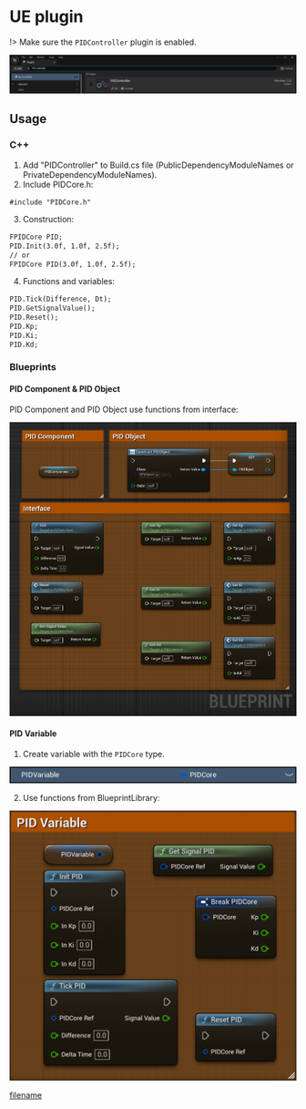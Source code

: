 # UE plugin

!> Make sure the  ```PIDController``` plugin is enabled.

![](./img/UE_PluginCheck.png ':size=50%')

## Usage
### C++

1. Add "PIDController" to Build.cs file (PublicDependencyModuleNames or PrivateDependencyModuleNames).
2. Include PIDCore.h:
```unrealscript
#include "PIDCore.h"
```
3. Construction:
```unrealscript
FPIDCore PID;
PID.Init(3.0f, 1.0f, 2.5f);
// or
FPIDCore PID(3.0f, 1.0f, 2.5f);
```
4. Functions and variables:
```unrealscript
PID.Tick(Difference, Dt);
PID.GetSignalValue();
PID.Reset();
PID.Kp;
PID.Ki;
PID.Kd;
```

### Blueprints
#### PID Component & PID Object
PID Component and PID Object use functions from interface:

![](./img/UE_PID_BP_Overview.png ':size=50%')

#### PID Variable

1. Create variable with the `PIDCore` type.

![](./img/PID_Variable.png ':size=50%')

2. Use functions from BlueprintLibrary:

![](./img/PID_Variable_Overview.png ':size=50%')

[filename](./Links.md ':include')
